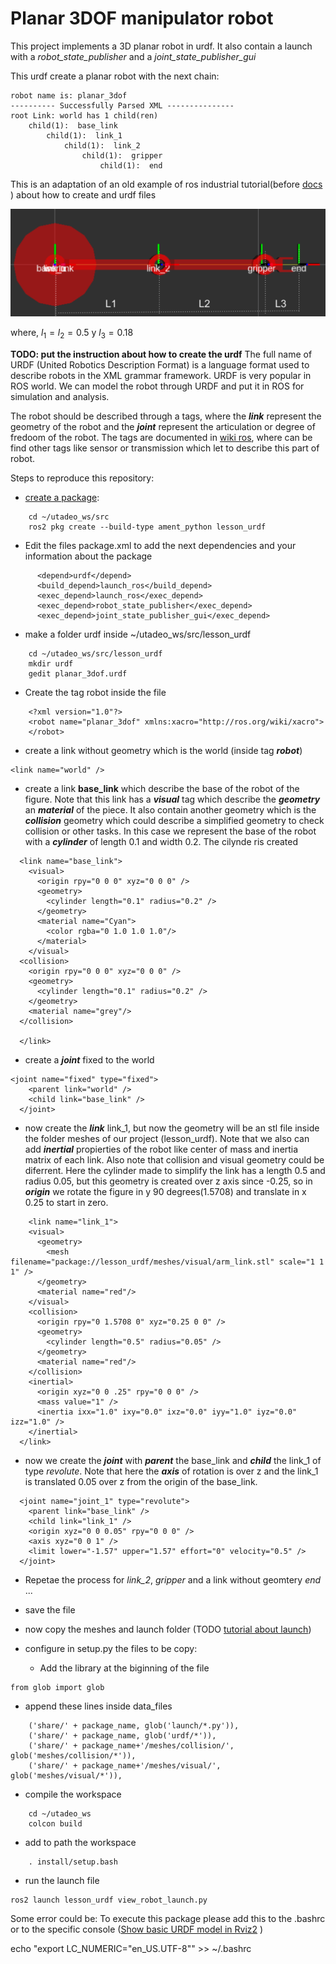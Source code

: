 
# Planar 3DOF manipulator robot

This project implements a 3D planar robot in urdf. It also contain a launch with a *robot_state_publisher* and a *joint_state_publisher_gui*

This urdf create a planar robot with the next chain:
```
robot name is: planar_3dof
---------- Successfully Parsed XML ---------------
root Link: world has 1 child(ren)
    child(1):  base_link
        child(1):  link_1
            child(1):  link_2
                child(1):  gripper
                    child(1):  end

```




This is an adaptation of an old example of ros industrial tutorial(before [docs](https://industrial-training-master.readthedocs.io/) ) about how to create and urdf files

![](robotplanar.PNG)

where, $l_1=l_2=0.5$ y $l_3=0.18$ 

**TODO: put the instruction about how to create the urdf**
The full name of URDF (United Robotics Description Format) is a language format used to describe robots in the XML grammar framework. URDF is very popular in ROS world. We can model the robot through URDF and put it in ROS for simulation and analysis.

The robot should be described through a tags, where the ***link*** represent the geometry of the robot and the ***joint*** represent the articulation or degree of fredoom of the robot. The tags are documented in [wiki ros](http://wiki.ros.org/urdf/XML), where can be find other tags like sensor or transmission  which let to describe this part of robot.

Steps to reproduce this repository:

- [create a package](https://docs.ros.org/en/foxy/Tutorials/Creating-Your-First-ROS2-Package.html):
```
    cd ~/utadeo_ws/src
    ros2 pkg create --build-type ament_python lesson_urdf
```
- Edit the files package.xml to add the next dependencies and your information about the package
```      
      <depend>urdf</depend>
      <build_depend>launch_ros</build_depend>
      <exec_depend>launch_ros</exec_depend>
      <exec_depend>robot_state_publisher</exec_depend>
      <exec_depend>joint_state_publisher_gui</exec_depend>
``` 
- make a folder urdf inside ~/utadeo_ws/src/lesson_urdf
```
    cd ~/utadeo_ws/src/lesson_urdf
    mkdir urdf
    gedit planar_3dof.urdf
```
- Create the tag robot inside the file
```      
    <?xml version="1.0"?>
    <robot name="planar_3dof" xmlns:xacro="http://ros.org/wiki/xacro">
    </robot>
 ```
- create a link without geometry which is the world (inside tag ***robot***)
 ```
 <link name="world" />
 ```
- create a link **base_link** which describe the base of the robot of the figure. Note that this link has a ***visual*** tag which describe the ***geometry*** an ***material*** of the piece. It also contain another geometry which is the ***collision*** geometry which could describe a simplified geometry to check collision or other tasks. In this case we represent the base of the robot with a ***cylinder*** of length 0.1 and width 0.2. The cilynde ris created 
```  
  <link name="base_link">
    <visual>
      <origin rpy="0 0 0" xyz="0 0 0" />
      <geometry>
        <cylinder length="0.1" radius="0.2" />
      </geometry>
      <material name="Cyan">
        <color rgba="0 1.0 1.0 1.0"/>
      </material>
    </visual>
  <collision>
    <origin rpy="0 0 0" xyz="0 0 0" />
    <geometry>
      <cylinder length="0.1" radius="0.2" />
    </geometry>
    <material name="grey"/>
  </collision>
    
  </link>
```
-  create a ***joint*** fixed to the world
```
<joint name="fixed" type="fixed">
    <parent link="world" />
    <child link="base_link" />
  </joint>
```  
 - now create the ***link*** link_1, but now the geometry will be an stl file inside the folder meshes of our project (lesson_urdf). Note that we also can add ***inertial*** propierties of the robot like center of mass and inertia matrix of each link. Also note that collision and visual geometry could be diferrent. Here the cylinder made to simplify the link has a length 0.5 and radius 0.05, but this geometry is created over z axis since -0.25, so in ***origin*** we rotate the figure in y 90 degrees(1.5708) and translate in x 0.25 to start in zero. 
```
    <link name="link_1">
    <visual>
      <geometry>
        <mesh filename="package://lesson_urdf/meshes/visual/arm_link.stl" scale="1 1 1" />
      </geometry>
      <material name="red"/>
    </visual>
    <collision>
      <origin rpy="0 1.5708 0" xyz="0.25 0 0" />
      <geometry>
        <cylinder length="0.5" radius="0.05" />
      </geometry>
      <material name="red"/>
    </collision>
    <inertial>
      <origin xyz="0 0 .25" rpy="0 0 0" />
      <mass value="1" />
      <inertia ixx="1.0" ixy="0.0" ixz="0.0" iyy="1.0" iyz="0.0" izz="1.0" />
    </inertial>
  </link>
 ```
- now we create the ***joint*** with ***parent*** the base_link and ***child*** the link_1 of type *revolute*. Note that here the ***axis*** of rotation  is over z and the link_1 is translated 0.05 over z from the origin of the base_link.
```
  <joint name="joint_1" type="revolute">
    <parent link="base_link" />
    <child link="link_1" />
    <origin xyz="0 0 0.05" rpy="0 0 0" />
    <axis xyz="0 0 1" />
    <limit lower="-1.57" upper="1.57" effort="0" velocity="0.5" />
  </joint>
```
- Repetae the process for *link_2*, *gripper* and a link without geomtery *end* 
...

- save the file
- now copy the meshes and launch folder (TODO [tutorial about launch](https://docs.ros.org/en/foxy/Tutorials/Launch-system.html))
- configure in setup.py the files to be copy:
    - Add the library at the biginning of the file
 ```
 from glob import glob
 ```  
   - append these  lines inside data_files
```
    ('share/' + package_name, glob('launch/*.py')),
  	('share/' + package_name, glob('urdf/*')),
  	('share/' + package_name+'/meshes/collision/', glob('meshes/collision/*')),
  	('share/' + package_name+'/meshes/visual/', glob('meshes/visual/*')),
 ```
- compile the workspace
```
    cd ~/utadeo_ws
    colcon build
```
- add to path the workspace
```
    . install/setup.bash
```
- run the launch file
```
ros2 launch lesson_urdf view_robot_launch.py
```




Some error could be:
To execute this package please add this to the .bashrc or to the specific console ([Show basic URDF model in Rviz2](https://answers.ros.org/question/348984/show-basic-urdf-model-in-rviz2/) )

echo "export LC_NUMERIC="en_US.UTF-8"" >> ~/.bashrc




